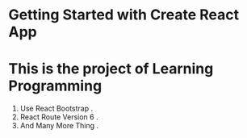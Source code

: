 # Getting Started with Create React App


# This is the project of Learning Programming

1. Use React Bootstrap .
2. React Route Version 6 .
3. And Many More Thing .


